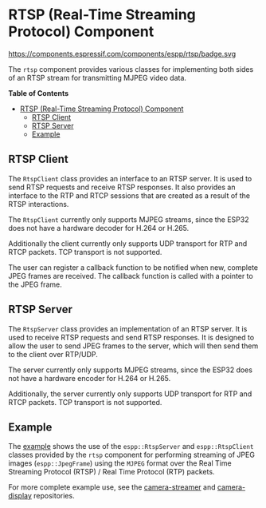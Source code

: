 # RTSP (Real-Time Streaming Protocol) Component

https://components.espressif.com/components/espp/rtsp/badge.svg

The `rtsp` component provides various classes for implementing both sides of an
RTSP stream for transmitting MJPEG video data.

<!-- markdown-toc start - Don't edit this section. Run M-x markdown-toc-refresh-toc -->
**Table of Contents**

- [RTSP (Real-Time Streaming Protocol) Component](#rtsp-real-time-streaming-protocol-component)
  - [RTSP Client](#rtsp-client)
  - [RTSP Server](#rtsp-server)
  - [Example](#example)

<!-- markdown-toc end -->

## RTSP Client

The `RtspClient` class provides an interface to an RTSP server. It is used to
send RTSP requests and receive RTSP responses. It also provides an interface
to the RTP and RTCP sessions that are created as a result of the RTSP
interactions.

The `RtspClient` currently only supports MJPEG streams, since the ESP32 does
not have a hardware decoder for H.264 or H.265.

Additionally the client currently only supports UDP transport for RTP and RTCP
packets. TCP transport is not supported.

The user can register a callback function to be notified when new, complete JPEG
frames are received. The callback function is called with a pointer to the JPEG
frame.

## RTSP Server

The `RtspServer` class provides an implementation of an RTSP server. It is used
to receive RTSP requests and send RTSP responses. It is designed to allow the
user to send JPEG frames to the server, which will then send them to the client
over RTP/UDP.

The server currently only supports MJPEG streams, since the ESP32 does not have
a hardware encoder for H.264 or H.265.

Additionally, the server currently only supports UDP transport for RTP and RTCP
packets. TCP transport is not supported.

## Example

The [example](./example) shows the use of the `espp::RtspServer` and
`espp::RtspClient` classes provided by the `rtsp` component for performing
streaming of JPEG images (`espp::JpegFrame`) using the `MJPEG` format over the
Real Time Streaming Protocol (RTSP) / Real Time Protocol (RTP) packets.

For more complete example use, see the
[camera-streamer](https://github.com/esp-cpp/camera-streamer) and
[camera-display](https://github.com/esp-cpp/camera-display) repositories.
